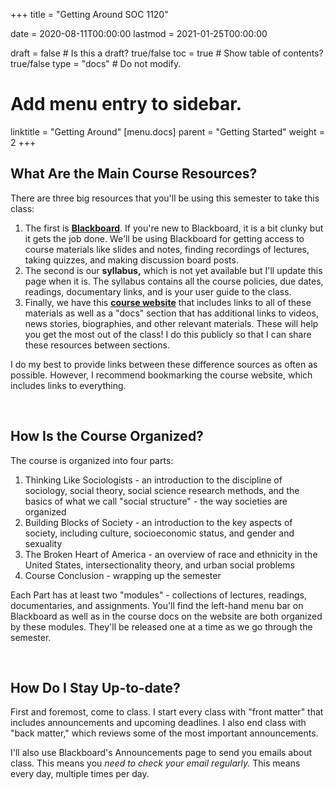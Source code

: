 +++
title = "Getting Around SOC 1120"

date = 2020-08-11T00:00:00
lastmod = 2021-01-25T00:00:00

draft = false  # Is this a draft? true/false
toc = true  # Show table of contents? true/false
type = "docs"  # Do not modify.

# Add menu entry to sidebar.
linktitle = "Getting Around"
[menu.docs]
  parent = "Getting Started"
  weight = 2
+++

## What Are the Main Course Resources?
There are three big resources that you'll be using this semester to take this class:

  1. The first is **<a href = "http://blackboard.slu.edu" target = "_blank">Blackboard</a>**. If you're new to Blackboard, it is a bit clunky but it gets the job done. We'll be using Blackboard for getting access to course materials like slides and notes, finding recordings of lectures, taking quizzes, and making discussion board posts.
  2. The second is our **syllabus,** which is not yet available but I'll update this page when it is. The syllabus contains all the course policies, due dates, readings, documentary links, and is your user guide to the class.
  3. Finally, we have this **[course website](https://slu-soc1120.github.io)** that includes links to all of these materials as well as a "docs" section that has additional links to videos, news stories, biographies, and other relevant materials. These will help you get the most out of the class! I do this publicly so that I can share these resources between sections.

I do my best to provide links between these difference sources as often as possible. However, I recommend bookmarking the course website, which includes links to everything.

<br>

## How Is the Course Organized?
The course is organized into four parts:

  1. Thinking Like Sociologists - an introduction to the discipline of sociology, social theory, social science research methods, and the basics of what we call "social structure" - the way societies are organized
  2. Building Blocks of Society - an introduction to the key aspects of society, including culture, socioeconomic status, and gender and sexuality
  3. The Broken Heart of America - an overview of race and ethnicity in the United States, intersectionality theory, and urban social problems
  4. Course Conclusion - wrapping up the semester

Each Part has at least two "modules" - collections of lectures, readings, documentaries, and assignments. You'll find the left-hand menu bar on Blackboard as well as in the course docs on the website are both organized by these modules. They'll be released one at a time as we go through the semester.

<br>

## How Do I Stay Up-to-date?
First and foremost, come to class. I start every class with "front matter" that includes announcements and upcoming deadlines. I also end class with "back matter," which reviews some of the most important announcements.

I'll also use Blackboard's Announcements page to send you emails about class. This means you *need to check your email regularly.* This means every day, multiple times per day. 
